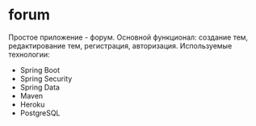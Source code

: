 # forum

Простое приложение - форум. Основной функционал: создание тем, редактирование тем, регистрация, авторизация.
Используемые технологии:
- Spring Boot
- Spring Security
- Spring Data
- Maven
- Heroku
- PostgreSQL
